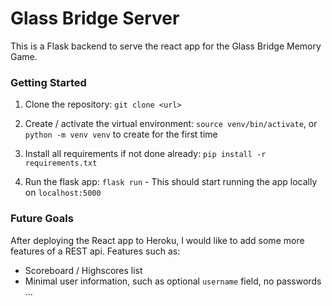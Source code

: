 # Glass Bridge Server

This is a Flask backend to serve the react app for the Glass Bridge Memory Game.

### Getting Started

1. Clone the repository: `git clone <url>`

2. Create / activate the virtual environment: `source venv/bin/activate`, or `python -m venv venv` to create for the first time

3. Install all requirements if not done already: `pip install -r requirements.txt`

4. Run the flask app: `flask run` - This should start running the app locally on `localhost:5000`


### Future Goals

After deploying the React app to Heroku, I would like to add some more features of a REST api.
Features such as:

- Scoreboard / Highscores list
- Minimal user information, such as optional `username` field, no passwords
...
